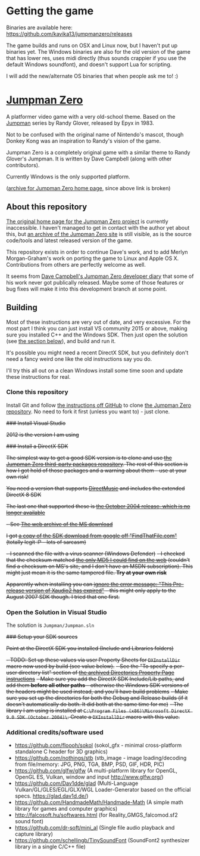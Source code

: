 # Getting the game

Binaries are available here: https://github.com/kavika13/jumpmanzero/releases

The game builds and runs on OSX and Linux now, but I haven't put up binaries yet. The Windows binaries are also for the old version of the game that has lower res, uses midi directly (thus sounds crappier if you use the default Windows soundfont), and doesn't support Lua for scripting.

I will add the new/alternate OS binaries that when people ask me to! :)

# [Jumpman Zero](http://www.jumpmanzero.com)

A platformer video game with a very old-school theme. Based on the [Jumpman](http://en.wikipedia.org/wiki/Jumpman) series by Randy Glover, released by Epyx in 1983.

Not to be confused with the original name of Nintendo's mascot, though Donkey Kong was an inspiration to Randy's vision of the game.

Jumpman Zero is a completely original game with a similar theme to Randy Glover's Jumpman. It is written by Dave Campbell (along with other contributors).

Currently Windows is the only supported platform.

([archive for Jumpman Zero home page](http://web.archive.org/web/20120527012046/http://www.jumpmanzero.com/), since above link is broken)

## About this repository

[The original home page for the Jumpman Zero project](http://www.jumpmanzero.com) is currently inaccessible. I haven't managed to get in contact with the author yet about this, but [an archive of the Jumpman Zero site](http://web.archive.org/web/20120527012046/http://www.jumpmanzero.com/) is still visible, as is the source code/tools and latest released version of the game.

This repository exists in order to continue Dave's work, and to add Merlyn Morgan-Graham's work on porting the game to Linux and Apple OS X. Contributions from others are perfectly welcome as well.

It seems from [Dave Campbell's Jumpman Zero developer diary](http://web.archive.org/web/20110713125316/http://www.jumpmanzero.com/pc/diary.htm) that some of his work never got publically released. Maybe some of those features or bug fixes will make it into this development branch at some point.

## Building

Most of these instructions are very out of date, and very excessive. For the most part I think you can just install VS community 2015 or above, making sure you installed C++ and the Windows SDK. Then just open the solution (see [the section below](https://github.com/kavika13/jumpmanzero#open-the-solution-in-visual-studio)), and build and run it.

It's possible you might need a recent DirectX SDK, but you definitely don't need a fancy weird one like the old instructions say you do.

I'll try this all out on a clean Windows install some time soon and update these instructions for real.

### Clone this repository

Install Git and follow [the instructions off GitHub](https://help.github.com/articles/working-with-repositories) to clone [the Jumpman Zero repository](https://github.com/kavika13/jumpmanzero). No need to fork it first (unless you want to) - just clone.

~~### Install Visual Studio~~

~~2012 is the version I am using~~

~~### Install a DirectX SDK~~

~~The simplest way to get a good SDK version is to clone and use [the Jumpman Zero third-party packages repository](https://github.com/kavika13/jumpmanzero-thirdparty). The rest of this section is how I got hold of those packages and a warning about them - use at your own risk!~~

~~You need a version that supports [DirectMusic](http://en.wikipedia.org/wiki/DirectMusic) and includes the extended DirectX 8 SDK~~

~~The last one that supported these is [the October 2004 release, which is no longer available](www.microsoft.com/download/en/details.aspx?id=19320)~~

~~- See [The web archive of the MS download](http://web.archive.org/web/20111220021902/http://www.microsoft.com/download/en/details.aspx?id=19320)~~

~~I got [a copy of the SDK download from google off "FindThatFile.com"](http://www.findthatfile.com/search-608303-fEXE/software-tools-download-dxsdk_oct2004.exe.htm) (totally legit :P - lots of sarcasm)~~

~~- I scanned the file with a virus scanner (Windows Defender)~~
~~- I checked that the checksum matched [the only MD5 I could find on the web](http://www.isthisfilesafe.com/md5/7400ADDC1EF83CC8A813040E192168CA_details.aspx) (couldn't find a checksum on MS's site, and I don't have an MSDN subscription).  This might just mean it is the same tampered file.  **Try at your own risk**~~

~~Apparently when installing you can [ignore the error message: "This Pre-release version of Xaudio2 has expired"](http://forum.thegamecreators.com/?m=forum_view&t=185890&b=22) - this might only apply to the August 2007 SDK though.  I tried that one first.~~

### Open the Solution in Visual Studio

The solution is `Jumpman/Jumpman.sln`

~~### Setup your SDK sources~~

~~Point at the DirectX SDK you installed (Include and Libraries folders)~~

~~- TODO: Set up these values via user Property Sheets for `DXInstallDir` macro now used by build (see value below).~~
~~- See the "To specify a per-user directory list" section of [the archived Directories Property Page instructions](https://web.archive.org/web/20130106025556/http://msdn.microsoft.com/en-us/library/vstudio/ee855621.aspx)~~
~~- Make sure you add the DirectX SDK Include/Lib paths, and add them **before all other paths** - otherwise the Windows SDK versions of the headers might be used instead, and you'll have build problems~~
~~- Make sure you set up the directories for both the Debug and Release builds (if it doesn't automatically do both.  It did both at the same time for me)~~
~~- The library I am using is installed at `C:\Program Files (x86)\Microsoft DirectX 9.0 SDK (October 2004)\`. Create a `DXInstallDir` macro with this value.~~

### Additional credits/software used

- https://github.com/floooh/sokol (sokol_gfx - minimal cross-platform standalone C header for 3D graphics)
- https://github.com/nothings/stb (stb_image - image loading/decoding from file/memory: JPG, PNG, TGA, BMP, PSD, GIF, HDR, PIC)
- https://github.com/glfw/glfw (A multi-platform library for OpenGL, OpenGL ES, Vulkan, window and input http://www.glfw.org/)
- https://github.com/Dav1dde/glad (Multi-Language Vulkan/GL/GLES/EGL/GLX/WGL Loader-Generator based on the official specs. https://glad.dav1d.de/)
- https://github.com/HandmadeMath/Handmade-Math (A simple math library for games and computer graphics)
- http://falcosoft.hu/softwares.html (for Reality_GMGS_falcomod.sf2 sound font)
- https://github.com/dr-soft/mini_al (Single file audio playback and capture library)
- https://github.com/schellingb/TinySoundFont (SoundFont2 synthesizer library in a single C/C++ file)
